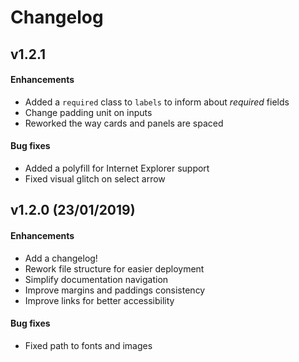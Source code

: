 # Changelog

## v1.2.1

#### Enhancements

- Added a `required` class to `labels` to inform about _required_ fields
- Change padding unit on inputs
- Reworked the way cards and panels are spaced

#### Bug fixes

- Added a polyfill for Internet Explorer support
- Fixed visual glitch on select arrow

## v1.2.0 (23/01/2019)

#### Enhancements

- Add a changelog!
- Rework file structure for easier deployment
- Simplify documentation navigation
- Improve margins and paddings consistency
- Improve links for better accessibility 

#### Bug fixes
- Fixed path to fonts and images